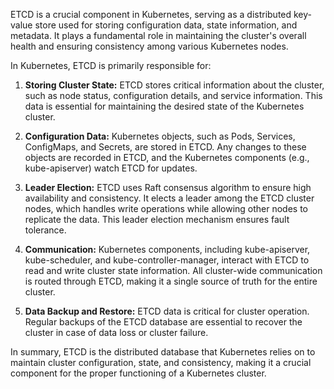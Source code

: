 
ETCD is a crucial component in Kubernetes, serving as a distributed key-value store used for storing configuration data, state information, and metadata. It plays a fundamental role in maintaining the cluster's overall health and ensuring consistency among various Kubernetes nodes.

In Kubernetes, ETCD is primarily responsible for:

1. **Storing Cluster State:** ETCD stores critical information about the cluster, such as node status, configuration details, and service information. This data is essential for maintaining the desired state of the Kubernetes cluster.

2. **Configuration Data:** Kubernetes objects, such as Pods, Services, ConfigMaps, and Secrets, are stored in ETCD. Any changes to these objects are recorded in ETCD, and the Kubernetes components (e.g., kube-apiserver) watch ETCD for updates.

3. **Leader Election:** ETCD uses Raft consensus algorithm to ensure high availability and consistency. It elects a leader among the ETCD cluster nodes, which handles write operations while allowing other nodes to replicate the data. This leader election mechanism ensures fault tolerance.

4. **Communication:** Kubernetes components, including kube-apiserver, kube-scheduler, and kube-controller-manager, interact with ETCD to read and write cluster state information. All cluster-wide communication is routed through ETCD, making it a single source of truth for the entire cluster.

5. **Data Backup and Restore:** ETCD data is critical for cluster operation. Regular backups of the ETCD database are essential to recover the cluster in case of data loss or cluster failure.

In summary, ETCD is the distributed database that Kubernetes relies on to maintain cluster configuration, state, and consistency, making it a crucial component for the proper functioning of a Kubernetes cluster.
